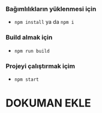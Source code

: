 ### Bağımlılıkların yüklenmesi için
- `npm install` ya da `npm i`

### Build almak için
- `npm run build`

### Projeyi çalıştırmak içim
- `npm start`

# DOKUMAN EKLE